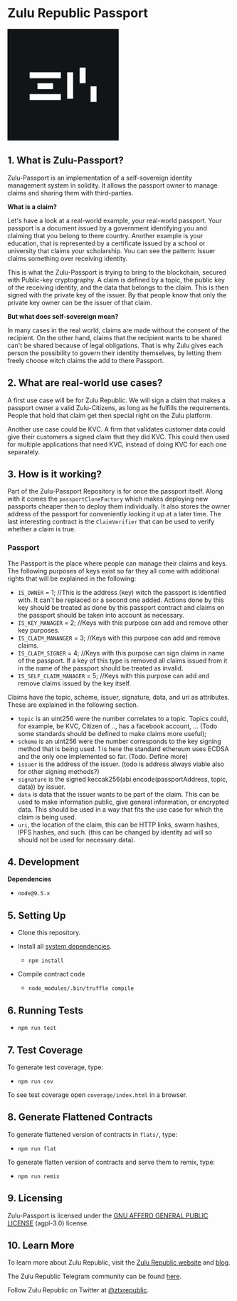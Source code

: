 # Zulu Republic Passport
<img src="zulu-icon.png" width="250" height="250">

## 1. What is Zulu-Passport?

Zulu-Passport is an implementation of a self-sovereign identity management system in solidity. It allows the passport owner to manage claims and sharing them with third-parties. 

**What is a claim?**

Let's have a look at a real-world example, your real-world passport. 
Your passport is a document issued by a government identifying you and claiming that you belong to there country. Another example is your education, that is represented by a certificate issued by a school or university that claims your scholarship. You can see the pattern: Issuer claims something over receiving identity.

This is what the Zulu-Passport is trying to bring to the blockchain, secured with Public-key cryptography. A claim is defined by a topic, the public key of the receiving identity, and the data that belongs to the claim. This is then signed with the private key of the issuer. By that people know that only the private key owner can be the issuer of that claim. 

**But what does self-sovereign mean?**

In many cases in the real world, claims are made without the consent of the recipient. On the other hand, claims that the recipient wants to be shared can't be shared because of legal obligations. 
That is why Zulu gives each person the possibility to govern their identity themselves, by letting them freely choose witch claims the add to there Passport. 


## 2. What are real-world use cases? 

A first use case will be for Zulu Republic. We will sign a claim that makes a passport owner a valid Zulu-Citizens, as long as he fulfills the requirements.  People that hold that claim get then special right on the Zulu platform. 

Another use case could be KVC. A firm that validates customer data could give their customers a signed claim that they did KVC. This could then used for multiple applications that need KVC, instead of doing KVC for each one separately.

## 3. How is it working?

Part of the Zulu-Passport Repository is for once the passport itself.
Along with it comes the `passportCloneFactory` which makes deploying new passports cheaper then to deploy them individually. It also stores the owner address of the passport for conveniently looking it up at a later time.
The last interesting contract is the `ClaimVerifier` that can be used to verify whether a claim is true. 

### Passport

The Passport is the place where people can manage their claims and keys.
The following purposes of keys exist so far they all come with additional rights that will be explained in the following:

-   `IS_OWNER` = 1; //This is the address (key) witch the passport is identified with. It can't be replaced or a second one added. Actions done by this key should be treated as done by this passport contract and claims on the passport should be taken into account as necessary.
-   `IS_KEY_MANAGER` = 2; //Keys with this purpose can add and remove other key purposes.
-   `IS_CLAIM_MANANGER` = 3; //Keys with this purpose can add and remove claims.
-   `IS_CLAIM_SIGNER` = 4; //Keys with this purpose can sign claims in name of the passport. If a key of this type is removed all claims issued from it in the name of the passport should be treated as invalid.
-   `IS_SELF_CLAIM_MANAGER` = 5; //Keys with this purpose can add and remove claims issued by the key itself.

Claims have the topic, scheme, issuer, signature, data, and uri as attributes. These are explained in the following section.

-   `topic` is an uint256 were the number correlates to a topic. Topics could, for example, be KVC, Citizen of .., has a facebook account, ... (Todo some standards should be defined to make claims more useful);
-   `scheme` is an uint256 were the number corresponds to the key signing method that is being used. 1 is here the standard ethereum uses ECDSA and the only one implemented so far. (Todo. Define more)
-   `issuer` is the address of the issuer. (todo is address always viable also for other signing methods?)
-   `signature` is the signed keccak256(abi.encode(passportAddress, topic, data)) by issuer.
-   `data` is data that the issuer wants to be part of the claim. This can be used to make information public, give general information, or encrypted data. This should be used in a way that fits the use case for which the claim is being used.
-   `uri`, the location of the claim, this can be HTTP links, swarm hashes, IPFS hashes, and such. (this can be changed by identity ad will so should not be used for necessary data).

## 4. Development

**Dependencies**

-   `node@9.5.x`

## 5. Setting Up

-   Clone this repository.

-   Install all [system dependencies](#development).

    -   `npm install`

-   Compile contract code

    -   `node_modules/.bin/truffle compile`

## 6. Running Tests

-   `npm run test`

## 7. Test Coverage

To generate test coverage, type:

-   `npm run cov`

To see test coverage open `coverage/index.html` in a browser.

## 8. Generate Flattened Contracts

To generate flattened version of contracts in `flats/`, type:

-   `npm run flat`

To generate flatten version of contracts and serve them to remix, type:

-   `npm run remix`

## 9. Licensing

Zulu-Passport is licensed under the [GNU AFFERO GENERAL PUBLIC LICENSE](https://www.gnu.org/licenses/agpl-3.0.en.html) (agpl-3.0) license. 

## 10. Learn More

To learn more about Zulu Republic, visit the [Zulu Republic website](https://www.zulurepublic.io/) and [blog](www.medium.com/zulurepublic).

The Zulu Republic Telegram community can be found [here](https://t.me/ztxrepublic).

Follow Zulu Republic on Twitter at [@ztxrepublic](www.twitter.com/ztxrepublic).
